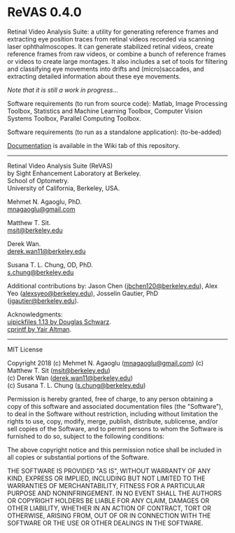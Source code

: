 # ReVAS 0.4.0  

Retinal Video Analysis Suite: a utility for generating reference frames and extracting eye position traces from retinal videos recorded via scanning laser ophthalmoscopes. It can generate stabilized retinal videos, create reference frames from raw videos, or combine a bunch of reference frames or videos to create large montages. It also includes a set of tools for filtering and classifying eye movements into drifts and (micro)saccades, and extracting detailed information about these eye movements.

*Note that it is still a work in progress...*

Software requirements (to run from source code): 
Matlab, Image Processing Toolbox, Statistics and Machine Learning Toolbox, Computer Vision Systems Toolbox, Parallel Computing Toolbox.

Software requirements (to run as a standalone application):
(to-be-added)

[Documentation](https://github.com/lowvisionresearch/ReVAS/wiki) is available in the Wiki tab of this repository.

---

Retinal Video Analysis Suite (ReVAS)  
by
Sight Enhancement Laboratory at Berkeley.  
School of Optometry.  
University of California, Berkeley, USA.

Mehmet N. Agaoglu, PhD.  
mnagaoglu@gmail.com

Matthew T. Sit.  
msit@berkeley.edu

Derek Wan.  
derek.wan11@berkeley.edu

Susana T. L. Chung, OD, PhD.  
s.chung@berkeley.edu

Additional contributions by: Jason Chen (jbchen120@berkeley.edu), Alex Yeo (alexsyeo@berkeley.edu), Josselin Gautier, PhD (jgautier@berkeley.edu).

Acknowledgments:   
[uipickfiles 1.13 by Douglas Schwarz](https://www.mathworks.com/matlabcentral/fileexchange/10867-uipickfiles--uigetfile-on-steroids).  
[cprintf by Yair Altman](https://www.mathworks.com/matlabcentral/fileexchange/24093-cprintf-display-formatted-colored-text-in-the-command-window).  


---


MIT License

Copyright 2018 (c) Mehmet N. Agaoglu (mnagaoglu@gmail.com)
               (c) Matthew T. Sit (msit@berkeley.edu)  
               (c) Derek Wan (derek.wan11@berkeley.edu)  
               (c) Susana T. L. Chung (s.chung@berkeley.edu)


Permission is hereby granted, free of charge, to any person obtaining a copy
of this software and associated documentation files (the "Software"), to deal
in the Software without restriction, including without limitation the rights
to use, copy, modify, merge, publish, distribute, sublicense, and/or sell
copies of the Software, and to permit persons to whom the Software is
furnished to do so, subject to the following conditions:

The above copyright notice and this permission notice shall be included in all
copies or substantial portions of the Software.

THE SOFTWARE IS PROVIDED "AS IS", WITHOUT WARRANTY OF ANY KIND, EXPRESS OR
IMPLIED, INCLUDING BUT NOT LIMITED TO THE WARRANTIES OF MERCHANTABILITY,
FITNESS FOR A PARTICULAR PURPOSE AND NONINFRINGEMENT. IN NO EVENT SHALL THE
AUTHORS OR COPYRIGHT HOLDERS BE LIABLE FOR ANY CLAIM, DAMAGES OR OTHER
LIABILITY, WHETHER IN AN ACTION OF CONTRACT, TORT OR OTHERWISE, ARISING FROM,
OUT OF OR IN CONNECTION WITH THE SOFTWARE OR THE USE OR OTHER DEALINGS IN THE
SOFTWARE.



